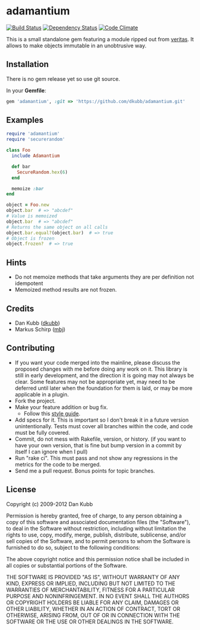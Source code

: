 adamantium
==========

[![Build Status](https://secure.travis-ci.org/dkubb/adamantium.png)](http://travis-ci.org/dkubb/adamantium)
[![Dependency Status](https://gemnasium.com/dkubb/adamantium.png)](https://gemnasium.com/dkubb/adamantium)
[![Code Climate](https://codeclimate.com/badge.png)](https://codeclimate.com/github/dkubb/adamantium)

This is a small standalone gem featuring a module ripped out from [veritas](https://github.com/dkubb/veritas).
It allows to make objects immutable in an unobtrusive way.

Installation
------------

There is no gem release yet so use git source.

In your **Gemfile**:

``` ruby
gem 'adamantium', :git => 'https://github.com/dkubb/adamantium.git'
```

Examples
--------

``` ruby
require 'adamantium'
require 'securerandom'

class Foo
  include Adamantium

  def bar
    SecureRandom.hex(6)
  end

  memoize :bar
end

object = Foo.new
object.bar  # => "abcdef"
# Value is memoized
object.bar  # => "abcdef"
# Returns the same object on all calls
object.bar.equal?(object.bar)  # => true
# Object is frozen
object.frozen?  # => true
```

Hints
-----

* Do not memoize methods that take arguments they are per definition not idempotent
* Memoized method results are not frozen.

Credits
-------

* Dan Kubb ([dkubb](https://github.com/dkubb))
* Markus Schirp ([mbj](https://github.com/mbj))

Contributing
-------------

* If you want your code merged into the mainline, please discuss the proposed changes with me before doing any work on it. This library is still in early development, and the direction it is going may not always be clear. Some features may not be appropriate yet, may need to be deferred until later when the foundation for them is laid, or may be more applicable in a plugin.
* Fork the project.
* Make your feature addition or bug fix.
  * Follow this [style guide](https://github.com/dkubb/styleguide).
* Add specs for it. This is important so I don't break it in a future version unintentionally. Tests must cover all branches within the code, and code must be fully covered.
* Commit, do not mess with Rakefile, version, or history. (if you want to have your own version, that is fine but bump version in a commit by itself I can ignore when I pull)
* Run "rake ci". This must pass and not show any regressions in the metrics for the code to be merged.
* Send me a pull request. Bonus points for topic branches.

License
-------

Copyright (c) 2009-2012 Dan Kubb

Permission is hereby granted, free of charge, to any person obtaining
a copy of this software and associated documentation files (the
"Software"), to deal in the Software without restriction, including
without limitation the rights to use, copy, modify, merge, publish,
distribute, sublicense, and/or sell copies of the Software, and to
permit persons to whom the Software is furnished to do so, subject to
the following conditions:

The above copyright notice and this permission notice shall be
included in all copies or substantial portions of the Software.

THE SOFTWARE IS PROVIDED "AS IS", WITHOUT WARRANTY OF ANY KIND,
EXPRESS OR IMPLIED, INCLUDING BUT NOT LIMITED TO THE WARRANTIES OF
MERCHANTABILITY, FITNESS FOR A PARTICULAR PURPOSE AND
NONINFRINGEMENT. IN NO EVENT SHALL THE AUTHORS OR COPYRIGHT HOLDERS BE
LIABLE FOR ANY CLAIM, DAMAGES OR OTHER LIABILITY, WHETHER IN AN ACTION
OF CONTRACT, TORT OR OTHERWISE, ARISING FROM, OUT OF OR IN CONNECTION
WITH THE SOFTWARE OR THE USE OR OTHER DEALINGS IN THE SOFTWARE.
